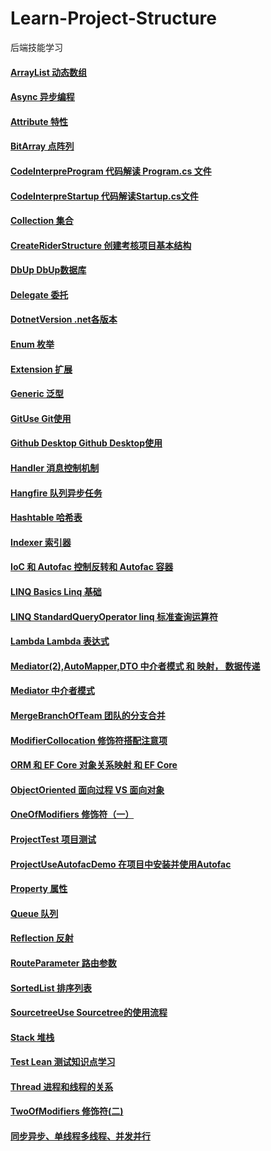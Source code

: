 # Learn-Project-Structure

后端技能学习

#### [ArrayList  动态数组](https://github.com/1sanqian/Learn-Project-Structure/blob/main/main/ArrayList.md)

#### [Async  异步编程](https://github.com/1sanqian/Learn-Project-Structure/blob/main/main/Async.md)

#### [Attribute  特性](https://github.com/1sanqian/Learn-Project-Structure/blob/main/main/Attribute.md)

#### [BitArray  点阵列](https://github.com/1sanqian/Learn-Project-Structure/blob/main/main/BitArray.md)

#### [CodeInterpreProgram  代码解读 Program.cs 文件](https://github.com/1sanqian/Learn-Project-Structure/blob/main/main/CodeInterpreProgram.md)

#### [CodeInterpreStartup  代码解读Startup.cs文件](https://github.com/1sanqian/Learn-Project-Structure/blob/main/main/CodeInterpreStartup.md)

#### [Collection  集合](https://github.com/1sanqian/Learn-Project-Structure/blob/main/main/Collection.md)

#### [CreateRiderStructure  创建考核项目基本结构](https://github.com/1sanqian/Learn-Project-Structure/blob/main/main/CreateRiderStructure.md)

#### [DbUp  DbUp数据库](https://github.com/1sanqian/Learn-Project-Structure/blob/main/main/DbUp.md)

#### [Delegate  委托](https://github.com/1sanqian/Learn-Project-Structure/blob/main/main/Delegate.md)

#### [DotnetVersion  .net各版本](https://github.com/1sanqian/Learn-Project-Structure/blob/main/main/DotnetVersion.md)

#### [Enum  枚举](https://github.com/1sanqian/Learn-Project-Structure/blob/main/main/Enum.md)
  
#### [Extension  扩展](https://github.com/1sanqian/Learn-Project-Structure/blob/main/main/Extension.md)

#### [Generic  泛型](https://github.com/1sanqian/Learn-Project-Structure/blob/main/main/Generic.md)

#### [GitUse  Git使用](https://github.com/1sanqian/Learn-Project-Structure/blob/main/main/GitUse.md)

#### [Github Desktop  Github Desktop使用](https://github.com/1sanqian/Learn-Project-Structure/blob/main/main/GithubDesktopUse.md)

#### [Handler  消息控制机制](https://github.com/1sanqian/Learn-Project-Structure/blob/main/main/Handler.md)

#### [Hangfire  队列异步任务](https://github.com/1sanqian/Learn-Project-Structure/blob/main/main/Hangfire%EF%BC%88%E4%B8%80%EF%BC%89.md)

#### [Hashtable  哈希表](https://github.com/1sanqian/Learn-Project-Structure/blob/main/main/Hashtable.md)

#### [Indexer  索引器](https://github.com/1sanqian/Learn-Project-Structure/blob/main/main/Indexer.md)

#### [IoC 和 Autofac  控制反转和 Autofac 容器](https://github.com/1sanqian/Learn-Project-Structure/blob/main/main/IoC%E5%92%8CAutofac.md)

#### [LINQ Basics  Linq 基础](https://github.com/1sanqian/Learn-Project-Structure/blob/main/main/LINQ%20Basics.md)

#### [LINQ StandardQueryOperator  linq 标准查询运算符](https://github.com/1sanqian/Learn-Project-Structure/blob/main/main/LINQ%20StandardQueryOperator.md)

#### [Lambda  Lambda 表达式](https://github.com/1sanqian/Learn-Project-Structure/blob/main/main/Lambda.md)

#### [Mediator(2),AutoMapper,DTO  中介者模式 和 映射， 数据传递](https://github.com/1sanqian/Learn-Project-Structure/blob/main/main/Mediator(2)%2CAutoMapper%2CDTO.md)

#### [Mediator 中介者模式](https://github.com/1sanqian/Learn-Project-Structure/blob/main/main/Mediator.md)

#### [MergeBranchOfTeam  团队的分支合并](https://github.com/1sanqian/Learn-Project-Structure/blob/main/main/MergeBranchOfTeam.md)

#### [ModifierCollocation  修饰符搭配注意项](https://github.com/1sanqian/Learn-Project-Structure/blob/main/main/ModifierCollocation.md)

#### [ORM 和 EF Core  对象关系映射 和 EF Core ](https://github.com/1sanqian/Learn-Project-Structure/blob/main/main/ORM%20%E5%92%8C%20EF%20Core.md)

#### [ObjectOriented  面向过程 VS 面向对象](https://github.com/1sanqian/Learn-Project-Structure/blob/main/main/ObjectOriented.md)

#### [OneOfModifiers  修饰符（一）](https://github.com/1sanqian/Learn-Project-Structure/blob/main/main/OneOfModifiers.md)

#### [ProjectTest  项目测试](https://github.com/1sanqian/Learn-Project-Structure/blob/main/main/ProjectTest.md)

#### [ProjectUseAutofacDemo  在项目中安装并使用Autofac](https://github.com/1sanqian/Learn-Project-Structure/blob/main/main/ProjectUseAutofacDemo.md)

#### [Property  属性](https://github.com/1sanqian/Learn-Project-Structure/blob/main/main/Property.md)

#### [Queue  队列](https://github.com/1sanqian/Learn-Project-Structure/blob/main/main/Queue.md)

#### [Reflection  反射](https://github.com/1sanqian/Learn-Project-Structure/blob/main/main/Reflection.md)

#### [RouteParameter  路由参数](https://github.com/1sanqian/Learn-Project-Structure/blob/main/main/RouteParameter.md)

#### [SortedList   排序列表](https://github.com/1sanqian/Learn-Project-Structure/blob/main/main/SortedList.md)

#### [SourcetreeUse  Sourcetree的使用流程](https://github.com/1sanqian/Learn-Project-Structure/blob/main/main/SourcetreeUse.md)

#### [Stack  堆栈](https://github.com/1sanqian/Learn-Project-Structure/blob/main/main/Stack.md)

#### [Test Lean  测试知识点学习](https://github.com/1sanqian/Learn-Project-Structure/blob/main/main/Test%20Lean.md)

#### [Thread  进程和线程的关系](https://github.com/1sanqian/Learn-Project-Structure/blob/main/main/Thread.md)

#### [TwoOfModifiers  修饰符(二)](https://github.com/1sanqian/Learn-Project-Structure/blob/main/main/TwoOfModifiers.md)

#### [同步异步、单线程多线程、并发并行](https://github.com/1sanqian/Learn-Project-Structure/blob/main/main/Synchronous%20asynchronous,%20single%20threaded%20multi-threaded,%20concurrent%20parallel.md)

